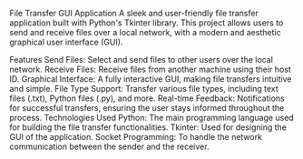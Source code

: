 File Transfer GUI Application
A sleek and user-friendly file transfer application built with Python's Tkinter library. This project allows users to send and receive files over a local network, with a modern and aesthetic graphical user interface (GUI).

Features
Send Files: Select and send files to other users over the local network.
Receive Files: Receive files from another machine using their host ID.
Graphical Interface: A fully interactive GUI, making file transfers intuitive and simple.
File Type Support: Transfer various file types, including text files (.txt), Python files (.py), and more.
Real-time Feedback: Notifications for successful transfers, ensuring the user stays informed throughout the process.
Technologies Used
Python: The main programming language used for building the file transfer functionalities.
Tkinter: Used for designing the GUI of the application.
Socket Programming: To handle the network communication between the sender and the receiver.
